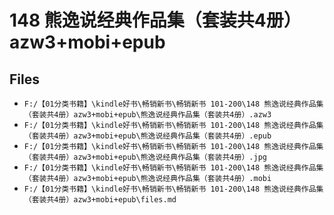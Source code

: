 # 148 熊逸说经典作品集（套装共4册）azw3+mobi+epub

## Files

- `F:/【01分类书籍】\kindle好书\畅销新书\畅销新书 101-200\148 熊逸说经典作品集（套装共4册）azw3+mobi+epub\熊逸说经典作品集（套装共4册）.azw3`
- `F:/【01分类书籍】\kindle好书\畅销新书\畅销新书 101-200\148 熊逸说经典作品集（套装共4册）azw3+mobi+epub\熊逸说经典作品集（套装共4册）.epub`
- `F:/【01分类书籍】\kindle好书\畅销新书\畅销新书 101-200\148 熊逸说经典作品集（套装共4册）azw3+mobi+epub\熊逸说经典作品集（套装共4册）.jpg`
- `F:/【01分类书籍】\kindle好书\畅销新书\畅销新书 101-200\148 熊逸说经典作品集（套装共4册）azw3+mobi+epub\熊逸说经典作品集（套装共4册）.mobi`
- `F:/【01分类书籍】\kindle好书\畅销新书\畅销新书 101-200\148 熊逸说经典作品集（套装共4册）azw3+mobi+epub\files.md`
